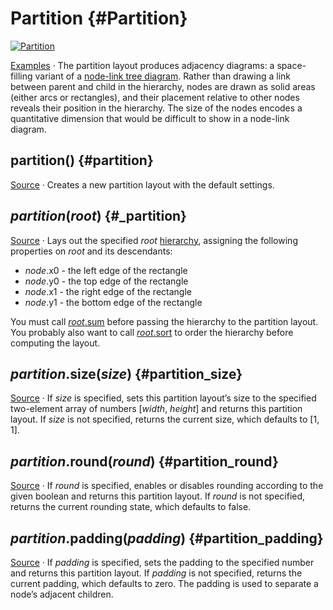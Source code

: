 # Partition {#Partition}

[<img alt="Partition" src="https://raw.githubusercontent.com/d3/d3-hierarchy/main/img/partition.png">](https://observablehq.com/@d3/icicle/2?intent=fork)

[Examples](https://observablehq.com/@d3/icicle/2?intent=fork) · The partition layout produces adjacency diagrams: a space-filling variant of a [node-link tree diagram](./tree.md). Rather than drawing a link between parent and child in the hierarchy, nodes are drawn as solid areas (either arcs or rectangles), and their placement relative to other nodes reveals their position in the hierarchy. The size of the nodes encodes a quantitative dimension that would be difficult to show in a node-link diagram.

## partition() {#partition}

[Source](https://github.com/d3/d3-hierarchy/blob/main/src/partition.js) · Creates a new partition layout with the default settings.

## *partition*(*root*) {#_partition}

[Source](https://github.com/d3/d3-hierarchy/blob/main/src/partition.js) · Lays out the specified *root* [hierarchy](./hierarchy.md), assigning the following properties on *root* and its descendants:

* *node*.x0 - the left edge of the rectangle
* *node*.y0 - the top edge of the rectangle
* *node*.x1 - the right edge of the rectangle
* *node*.y1 - the bottom edge of the rectangle

You must call [*root*.sum](./hierarchy.md#node_sum) before passing the hierarchy to the partition layout. You probably also want to call [*root*.sort](./hierarchy.md#node_sort) to order the hierarchy before computing the layout.

## *partition*.size(*size*) {#partition_size}

[Source](https://github.com/d3/d3-hierarchy/blob/main/src/partition.js) · If *size* is specified, sets this partition layout’s size to the specified two-element array of numbers [*width*, *height*] and returns this partition layout. If *size* is not specified, returns the current size, which defaults to [1, 1].

## *partition*.round(*round*) {#partition_round}

[Source](https://github.com/d3/d3-hierarchy/blob/main/src/partition.js) · If *round* is specified, enables or disables rounding according to the given boolean and returns this partition layout. If *round* is not specified, returns the current rounding state, which defaults to false.

## *partition*.padding(*padding*) {#partition_padding}

[Source](https://github.com/d3/d3-hierarchy/blob/main/src/partition.js) · If *padding* is specified, sets the padding to the specified number and returns this partition layout. If *padding* is not specified, returns the current padding, which defaults to zero. The padding is used to separate a node’s adjacent children.
